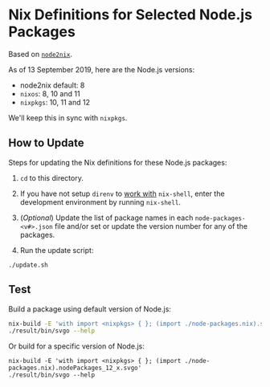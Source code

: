 # Nix Definitions for Selected Node.js Packages

Based on [`node2nix`](https://github.com/svanderburg/node2nix).

As of 13 September 2019, here are the Node.js versions:
* node2nix default: 8
* `nixos`: 8, 10 and 11
* `nixpkgs`: 10, 11 and 12

We'll keep this in sync with `nixpkgs`.

## How to Update

Steps for updating the Nix definitions for these Node.js packages:

1) `cd` to this directory.

2) If you have not setup `direnv` to [work with](https://github.com/direnv/direnv/wiki/Nix) `nix-shell`,
enter the development environment by running `nix-shell`.

3) (*Optional*) Update the list of package names in each `node-packages-<v#>.json`
file and/or set or update the version number for any of the packages.

4) Run the update script:
```
./update.sh
```

## Test

Build a package using default version of Node.js:

```sh
nix-build -E 'with import <nixpkgs> { }; (import ./node-packages.nix).svgo'
./result/bin/svgo --help
```

Or build for a specific version of Node.js:

```
nix-build -E 'with import <nixpkgs> { }; (import ./node-packages.nix).nodePackages_12_x.svgo'
./result/bin/svgo --help
```
